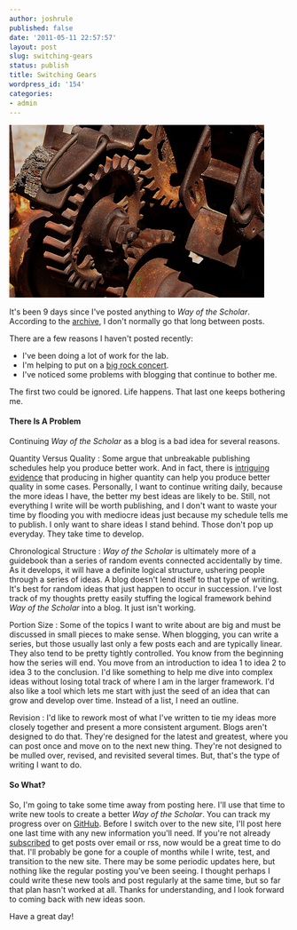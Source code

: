 ```yaml
---
author: joshrule
published: false
date: '2011-05-11 22:57:57'
layout: post
slug: switching-gears
status: publish
title: Switching Gears
wordpress_id: '154'
categories:
- admin
---
```


![I'm switching gears - photo by arbyreed on flickr.com][1]

It's been 9 days since I've posted anything to _Way of the Scholar_. According
to the [archive][2], I don't normally go that long between posts.

There are a few reasons I haven't posted recently:

*  I've been doing a lot of work for the lab.
*  I'm helping to put on a [big rock concert][3].
*  I've noticed some problems with blogging that continue to bother me.

The first two could be ignored. Life happens. That last one keeps bothering
me.

#### There Is A Problem

Continuing _Way of the Scholar_ as a blog is a bad idea for several reasons.

Quantity Versus Quality
: Some argue that unbreakable publishing schedules help you produce better work.
And in fact, there is [intriguing evidence][4] that producing in higher
quantity can help you produce better quality in some cases. Personally, I want
to continue writing daily, because the more ideas I have, the better my best
ideas are likely to be. Still, not everything I write will be worth
publishing, and I don't want to waste your time by flooding you with mediocre
ideas just because my schedule tells me to publish. I only want to share ideas
I stand behind. Those don't pop up everyday. They take time to develop.

Chronological Structure
: _Way of the Scholar_ is ultimately more of a guidebook than a series of random
events connected accidentally by time. As it develops, it will have a definite
logical structure, ushering people through a series of ideas. A blog doesn't
lend itself to that type of writing. It's best for random ideas that just
happen to occur in succession. I've lost track of my thoughts pretty easily
stuffing the logical framework behind _Way of the Scholar_ into a blog. It
just isn't working.

Portion Size
: Some of the topics I want to write about are big and must be discussed in
small pieces to make sense. When blogging, you can write a series, but those
usually last only a few posts each and are typically linear. They also tend to
be pretty tightly controlled. You know from the beginning how the series will
end. You move from an introduction to idea 1 to idea 2 to idea 3 to the
conclusion. I'd like something to help me dive into complex ideas without
losing total track of where I am in the larger framework. I'd also like a tool
which lets me start with just the seed of an idea that can grow and develop
over time. Instead of a list, I need an outline.

Revision
: I'd like to rework most of what I've written to tie my ideas more closely
together and present a more consistent argument. Blogs aren't designed to do
that. They're designed for the latest and greatest, where you can post once
and move on to the next new thing. They're not designed to be mulled over,
revised, and revisited several times. But, that's the type of writing I want
to do.

#### So What?

So, I'm going to take some time away from posting here. I'll use that time to
write new tools to create a better _Way of the Scholar_. You can track my
progress over on [GitHub][5]. Before I switch over to the new site, I'll post
here one last time with any new information you'll need. If you're not already
[subscribed][6] to get posts over email or rss, now would be a great time to
do that. I'll probably be gone for a couple of months while I write, test, and
transition to the new site. There may be some periodic updates here, but
nothing like the regular posting you've been seeing. I thought perhaps I could
write these new tools and post regularly at the same time, but so far that
plan hasn't worked at all. Thanks for understanding, and I look forward to
coming back with new ideas soon.

Have a great day!

[1]: /a/2011-05-11-switching-gears/gears.png (I'm switching gears - photo by arbyreed on flickr.com)
[2]: /index.html#posts (WOTS - Archive)
[3]: http://religion.blogs.cnn.com/2011/05/10/how-to-be-a-rock-star-a-little-faith-helps/ (CNN - How to Be a Rock Star: A Little Faith Helps)
[4]: http://www.codinghorror.com/blog/2008/08/quantity-always-trumps-quality.html (Coding Horror - Quantity Always Trumps Quality)
[5]: https://github.com/joshrule/sherwood (GitHub - joshrule/sherwood)
[6]: http://feeds.feedburner.com/WayOfTheScholar (Subscribe)

